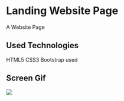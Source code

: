 <h1>Landing Website Page</h1>

A Website Page

<h2>Used Technologies</h2>

HTML5 CSS3 Bootstrap used

<h2> Screen Gif</h2>

![](Document-landig.gif)
